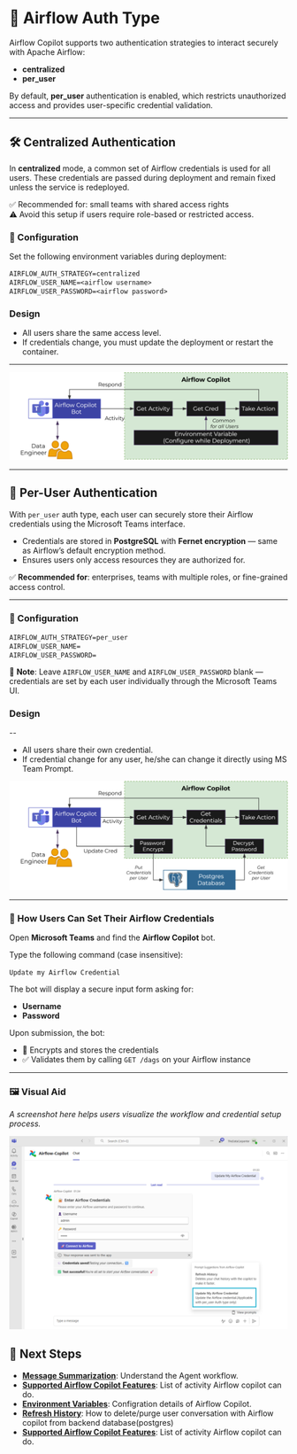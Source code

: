 # 🔐 Airflow Auth Type

Airflow Copilot supports two authentication strategies to interact securely with Apache Airflow:

- **centralized**
- **per_user**

By default, **per_user** authentication is enabled, which restricts unauthorized access and provides user-specific credential validation.

---

## 🛠️ Centralized Authentication

In **centralized** mode, a common set of Airflow credentials is used for all users. These credentials are passed during deployment and remain fixed unless the service is redeployed.

 ✅ Recommended for: small teams with shared access rights  
 ⚠️ Avoid this setup if users require role-based or restricted access.

### 🔧 Configuration

Set the following environment variables during deployment:

```env
AIRFLOW_AUTH_STRATEGY=centralized
AIRFLOW_USER_NAME=<airflow username>
AIRFLOW_USER_PASSWORD=<airflow password>
```

### Design

- All users share the same access level.
- If credentials change, you must update the deployment or restart the container.

---

![Centralized Auth Type](../assets/Centralized_Auth_Type.svg)

---


## 👤 Per-User Authentication

With `per_user` auth type, each user can securely store their Airflow credentials using the Microsoft Teams interface.

- Credentials are stored in **PostgreSQL** with **Fernet encryption** — same as Airflow’s default encryption method.
- Ensures users only access resources they are authorized for.

✅ **Recommended for**: enterprises, teams with multiple roles, or fine-grained access control.

---

### 🔧 Configuration

```env
AIRFLOW_AUTH_STRATEGY=per_user
AIRFLOW_USER_NAME=
AIRFLOW_USER_PASSWORD=
```


📝 **Note**: Leave `AIRFLOW_USER_NAME` and `AIRFLOW_USER_PASSWORD` blank — credentials are set by each user individually through the Microsoft Teams UI.

### Design

--
- All users share their own credential.
- If credential change for any user, he/she can change it directly using MS Team Prompt.

![Centralized Auth Type](../assets/Per_User_Auth_Type.svg)

---


### 🧭 How Users Can Set Their Airflow Credentials

Open **Microsoft Teams** and find the **Airflow Copilot** bot.

Type the following command (case insensitive):

`Update my Airflow Credential`


The bot will display a secure input form asking for:

- **Username**
- **Password**

Upon submission, the bot:

- 🔐 Encrypts and stores the credentials
- ✅ Validates them by calling `GET /dags` on your Airflow instance

---

### 🖼️ Visual Aid

*A screenshot here helps users visualize the workflow and credential setup process.*


![Airflow_User_Credential](../assets/Airflow_User_Credential.png)


## 🔗 Next Steps

- **[Message Summarization](//architecture/summarization)**: Understand the Agent workflow.
- **[Supported Airflow Copilot Features](/architecture/supported_apis)**: List of activity Airflow copilot can do.
- **[Environment Variables](configuration/environment_variables)**: Configration details of Airflow Copilot.
- **[Refresh History](/architecture/refresh_history)**: How to delete/purge user conversation with Airflow copilot from backend database(postgres)
- **[Supported Airflow Copilot Features](/architecture/supported_apis)**: List of activity Airflow copilot can do.


